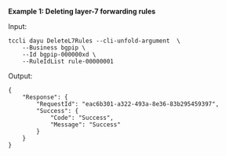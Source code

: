 **Example 1: Deleting layer-7 forwarding rules**



Input: 

```
tccli dayu DeleteL7Rules --cli-unfold-argument  \
    --Business bgpip \
    --Id bgpip-000000xd \
    --RuleIdList rule-00000001
```

Output: 
```
{
    "Response": {
        "RequestId": "eac6b301-a322-493a-8e36-83b295459397",
        "Success": {
            "Code": "Success",
            "Message": "Success"
        }
    }
}
```

